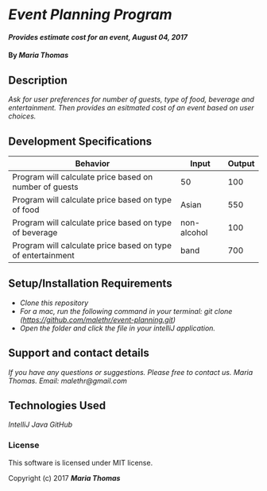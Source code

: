 # _Event Planning Program_

#### _Provides estimate cost for an event, August 04, 2017_

#### By _**Maria Thomas**_

## Description

_Ask for user preferences for number of guests, type of food, beverage and entertainment. Then provides an esitmated cost of an event based on user choices._

## Development Specifications

| Behavior      | Input | Output |
| ------------- | ------------- | ------------- |
| Program will calculate price based on number of guests| 50  | 100  |
| Program will calculate price based on type of food | Asian  | 550 |
| Program will calculate price based on type of beverage  | non-alcohol  | 100 |         
| Program will calculate price based on type of entertainment | band  | 700  |


## Setup/Installation Requirements

* _Clone this repository_
* _For a mac, run the following command in your terminal:
git clone (https://github.com/malethr/event-planning.git)_
* _Open the folder and click the file in your intelliJ application._

## Support and contact details

_If you have any questions or suggestions. Please free to contact us._
_Maria Thomas. Email: malethr@gmail.com_

## Technologies Used

_IntelliJ_
_Java_
_GitHub_

### License

This software is licensed under MIT license.

Copyright (c) 2017 **_Maria Thomas_**
